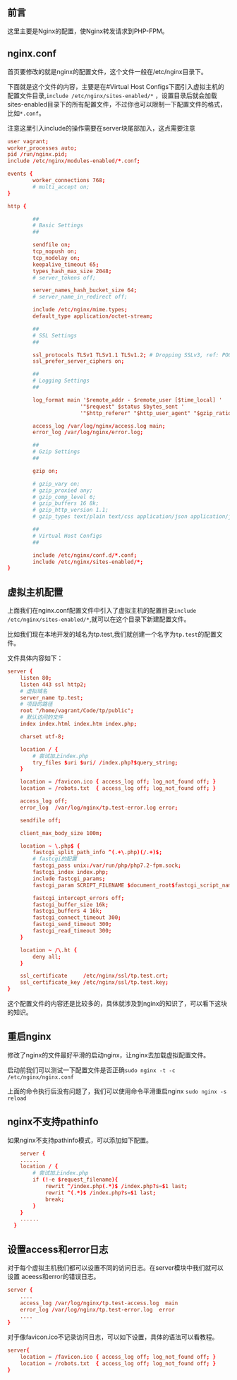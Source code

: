 ## 前言

这里主要是Nginx的配置，使Nginx转发请求到PHP-FPM。

## nginx.conf
首页要修改的就是nginx的配置文件，这个文件一般在/etc/nginx目录下。

下面就是这个文件的内容，主要是在#Virtual Host Configs下面引入虚拟主机的配置文件目录,`include /etc/nginx/sites-enabled/*` ，设置目录后就会加载sites-enabled目录下的所有配置文件，不过你也可以限制一下配置文件的格式，比如`*.conf`。

注意这里引入include的操作需要在server块尾部加入，这点需要注意

```conf
user vagrant;
worker_processes auto;
pid /run/nginx.pid;
include /etc/nginx/modules-enabled/*.conf;

events {
        worker_connections 768;
        # multi_accept on;
}

http {

        ##
        # Basic Settings
        ##

        sendfile on;
        tcp_nopush on;
        tcp_nodelay on;
        keepalive_timeout 65;
        types_hash_max_size 2048;
        # server_tokens off;

        server_names_hash_bucket_size 64;
        # server_name_in_redirect off;

        include /etc/nginx/mime.types;
        default_type application/octet-stream;

        ##
        # SSL Settings
        ##

        ssl_protocols TLSv1 TLSv1.1 TLSv1.2; # Dropping SSLv3, ref: POODLE
        ssl_prefer_server_ciphers on;

        ##
        # Logging Settings
        ##

        log_format main '$remote_addr - $remote_user [$time_local] '
                       '"$request" $status $bytes_sent '
                       '"$http_referer" "$http_user_agent" "$gzip_ratio"';

        access_log /var/log/nginx/access.log main;
        error_log /var/log/nginx/error.log;

        ##
        # Gzip Settings
        ##

        gzip on;

        # gzip_vary on;
        # gzip_proxied any;
        # gzip_comp_level 6;
        # gzip_buffers 16 8k;
        # gzip_http_version 1.1;
        # gzip_types text/plain text/css application/json application/javascript text/xml application/xml application/xml+rss text/javascript;

        ##
        # Virtual Host Configs
        ##

        include /etc/nginx/conf.d/*.conf;
        include /etc/nginx/sites-enabled/*;
}
```

## 虚拟主机配置
上面我们在nginx.conf配置文件中引入了虚拟主机的配置目录`include /etc/nginx/sites-enabled/*`,就可以在这个目录下新建配置文件。

比如我们现在本地开发的域名为tp.test,我们就创建一个名字为`tp.test`的配置文件。

文件具体内容如下：
```conf
server {
    listen 80;
    listen 443 ssl http2;
    # 虚拟域名
    server_name tp.test;
    # 项目的路径
    root "/home/vagrant/Code/tp/public";
    # 默认访问的文件
    index index.html index.htm index.php;

    charset utf-8;

    location / {
    	# 尝试加上index.php
        try_files $uri $uri/ /index.php?$query_string;
    }

    location = /favicon.ico { access_log off; log_not_found off; }
    location = /robots.txt  { access_log off; log_not_found off; }

    access_log off;
    error_log  /var/log/nginx/tp.test-error.log error;

    sendfile off;

    client_max_body_size 100m;

    location ~ \.php$ {
        fastcgi_split_path_info ^(.+\.php)(/.+)$;
        # fastcgi的配置
        fastcgi_pass unix:/var/run/php/php7.2-fpm.sock;
        fastcgi_index index.php;
        include fastcgi_params;
        fastcgi_param SCRIPT_FILENAME $document_root$fastcgi_script_name;

        fastcgi_intercept_errors off;
        fastcgi_buffer_size 16k;
        fastcgi_buffers 4 16k;
        fastcgi_connect_timeout 300;
        fastcgi_send_timeout 300;
        fastcgi_read_timeout 300;
    }

    location ~ /\.ht {
        deny all;
    }

    ssl_certificate     /etc/nginx/ssl/tp.test.crt;
    ssl_certificate_key /etc/nginx/ssl/tp.test.key;
}

```
这个配置文件的内容还是比较多的，具体就涉及到nginx的知识了，可以看下这块的知识。

## 重启nginx
修改了nginx的文件最好平滑的启动nginx，让nginx去加载虚拟配置文件。

启动前我们可以测试一下配置文件是否正确`sudo nginx -t -c /etc/nginx/nginx.conf`

上面的命令执行后没有问题了，我们可以使用命令平滑重启nginx `sudo nginx -s reload`


## nginx不支持pathinfo
如果nginx不支持pathinfo模式，可以添加如下配置。
```conf
	server {
	......
    location / {
    	# 尝试加上index.php
        if (!-e $request_filename){
        	rewrit ^/index.php(.*)$ /index.php?s=$1 last;
        	rewrit ^(.*)$ /index.php?s=$1 last;
        	break;
        }
    }
    ......
  }
```

## 设置access和error日志
对于每个虚拟主机我们都可以设置不同的访问日志。在server模块中我们就可以设置
aceess和error的错误日志。

```conf
server {
	....
	access_log /var/log/nginx/tp.test-access.log  main
	error_log /var/log/nginx/tp.test-error.log  error
	....
}
```

对于像favicon.ico不记录访问日志，可以如下设置，具体的语法可以看教程。
```conf
server{
	location = /favicon.ico { access_log off; log_not_found off; }
	location = /robots.txt  { access_log off; log_not_found off; }
}
```